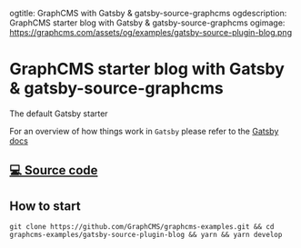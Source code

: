 ogtitle: GraphCMS with Gatsby & gatsby-source-graphcms
ogdescription: GraphCMS starter blog with Gatsby & gatsby-source-graphcms
ogimage: https://graphcms.com/assets/og/examples/gatsby-source-plugin-blog.png

# GraphCMS starter blog with Gatsby & gatsby-source-graphcms

The default Gatsby starter

For an overview of how things work in `Gatsby` please refer to the [Gatsby docs](https://www.gatsbyjs.org/docs/)

## [💻 Source code](https://github.com/GraphCMS/graphcms-examples/tree/master/gatsby-source-plugin-blog)

## How to start
```
git clone https://github.com/GraphCMS/graphcms-examples.git && cd graphcms-examples/gatsby-source-plugin-blog && yarn && yarn develop
```
